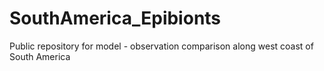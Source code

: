 # SouthAmerica_Epibionts
Public repository for model - observation comparison along west coast of South America
